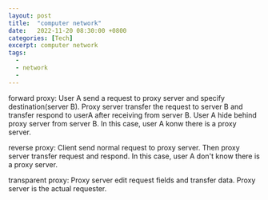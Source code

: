 ```yaml
---
layout: post
title:  "computer network"
date:   2022-11-20 08:30:00 +0800
categories: [Tech]
excerpt: computer network
tags:
  -  
  - network
  - 
---
```




forward proxy: User A send a request to proxy server and specify destination(server B). Proxy server transfer the request to server B and transfer respond to userA after receiving from server B. User A hide behind proxy server from server B. In this case, user A konw there is a proxy server.

reverse proxy: Client send normal request to proxy server. Then proxy server transfer request and respond. In this case, user A don't know there is a proxy server.

transparent proxy: Proxy server edit request fields and transfer data. Proxy server is the actual requester.





